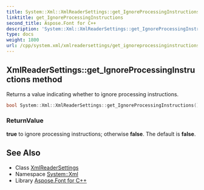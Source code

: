```yaml
---
title: System::Xml::XmlReaderSettings::get_IgnoreProcessingInstructions method
linktitle: get_IgnoreProcessingInstructions
second_title: Aspose.Font for C++
description: 'System::Xml::XmlReaderSettings::get_IgnoreProcessingInstructions method. Returns a value indicating whether to ignore processing instructions in C++.'
type: docs
weight: 1800
url: /cpp/system.xml/xmlreadersettings/get_ignoreprocessinginstructions/
---
```

## XmlReaderSettings::get_IgnoreProcessingInstructions method


Returns a value indicating whether to ignore processing instructions.

```cpp
bool System::Xml::XmlReaderSettings::get_IgnoreProcessingInstructions()
```


### ReturnValue

**true** to ignore processing instructions; otherwise **false**. The default is **false**.

## See Also

* Class [XmlReaderSettings](../)
* Namespace [System::Xml](../../)
* Library [Aspose.Font for C++](../../../)
